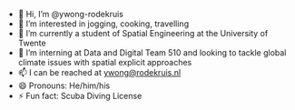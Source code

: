 - 👋 Hi, I’m @ywong-rodekruis
- 👀 I’m interested in jogging, cooking, travelling
- 🌱 I’m currently a student of Spatial Engineering at the University of Twente
- 💞️ I’m interning at Data and Digital Team 510 and looking to tackle global climate issues with spatial explicit approaches 
- 📫 I can be reached at ywong@rodekruis.nl
- 😄 Pronouns: He/him/his
- ⚡ Fun fact: Scuba Diving License 

<!---
ywong-rodekruis/ywong-rodekruis is a ✨ special ✨ repository because its `README.md` (this file) appears on your GitHub profile.
You can click the Preview link to take a look at your changes.
--->

